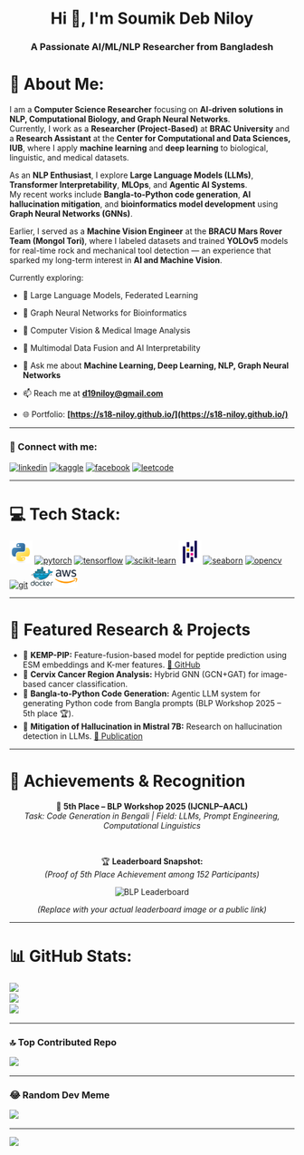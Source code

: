 <h1 align="center">Hi 👋, I'm Soumik Deb Niloy</h1>
<h3 align="center">A Passionate AI/ML/NLP Researcher from Bangladesh</h3>

# 💫 About Me:
I am a **Computer Science Researcher** focusing on **AI-driven solutions in NLP, Computational Biology, and Graph Neural Networks**.  
Currently, I work as a **Researcher (Project-Based)** at **BRAC University** and a **Research Assistant** at the **Center for Computational and Data Sciences, IUB**, where I apply **machine learning** and **deep learning** to biological, linguistic, and medical datasets.

As an **NLP Enthusiast**, I explore **Large Language Models (LLMs)**, **Transformer Interpretability**, **MLOps**, and **Agentic AI Systems**.  
My recent works include **Bangla-to-Python code generation**, **AI hallucination mitigation**, and **bioinformatics model development** using **Graph Neural Networks (GNNs)**.

Earlier, I served as a **Machine Vision Engineer** at the **BRACU Mars Rover Team (Mongol Tori)**, where I labeled datasets and trained **YOLOv5** models for real-time rock and mechanical tool detection — an experience that sparked my long-term interest in **AI and Machine Vision**.

Currently exploring:  
- 🧠 Large Language Models, Federated Learning  
- 🧬 Graph Neural Networks for Bioinformatics  
- 🤖 Computer Vision & Medical Image Analysis  
- 🧩 Multimodal Data Fusion and AI Interpretability  

- 💬 Ask me about **Machine Learning, Deep Learning, NLP, Graph Neural Networks**
- 📫 Reach me at **d19niloy@gmail.com**
- 🌐 Portfolio: **[https://s18-niloy.github.io/](https://s18-niloy.github.io/)**

---

<h3 align="left">🔗 Connect with me:</h3>
<p align="left">
<a href="https://www.linkedin.com/in/soumik-deb-niloy-22ab431a5/" target="blank"><img align="center" src="https://raw.githubusercontent.com/rahuldkjain/github-profile-readme-generator/master/src/images/icons/Social/linked-in-alt.svg" alt="linkedin" height="30" width="40" /></a>
<a href="https://www.kaggle.com/soumikniloy" target="blank"><img align="center" src="https://raw.githubusercontent.com/rahuldkjain/github-profile-readme-generator/master/src/images/icons/Social/kaggle.svg" alt="kaggle" height="30" width="40" /></a>
<a href="https://www.facebook.com/soumikdeb.niloy" target="blank"><img align="center" src="https://raw.githubusercontent.com/rahuldkjain/github-profile-readme-generator/master/src/images/icons/Social/facebook.svg" alt="facebook" height="30" width="40" /></a>
<a href="https://leetcode.com/nil_sparrow/" target="blank"><img align="center" src="https://raw.githubusercontent.com/rahuldkjain/github-profile-readme-generator/master/src/images/icons/Social/leet-code.svg" alt="leetcode" height="30" width="40" /></a>
</p>

---

# 💻 Tech Stack:
<p align="left">
<a href="https://www.python.org" target="_blank" rel="noreferrer"><img src="https://raw.githubusercontent.com/devicons/devicon/master/icons/python/python-original.svg" alt="python" width="40" height="40"/></a>
<a href="https://pytorch.org/" target="_blank" rel="noreferrer"><img src="https://www.vectorlogo.zone/logos/pytorch/pytorch-icon.svg" alt="pytorch" width="40" height="40"/></a>
<a href="https://www.tensorflow.org" target="_blank" rel="noreferrer"><img src="https://www.vectorlogo.zone/logos/tensorflow/tensorflow-icon.svg" alt="tensorflow" width="40" height="40"/></a>
<a href="https://scikit-learn.org/" target="_blank" rel="noreferrer"><img src="https://upload.wikimedia.org/wikipedia/commons/0/05/Scikit_learn_logo_small.svg" alt="scikit-learn" width="40" height="40"/></a>
<a href="https://pandas.pydata.org/" target="_blank" rel="noreferrer"><img src="https://raw.githubusercontent.com/devicons/devicon/master/icons/pandas/pandas-original.svg" alt="pandas" width="40" height="40"/></a>
<a href="https://seaborn.pydata.org/" target="_blank" rel="noreferrer"><img src="https://seaborn.pydata.org/_images/logo-mark-lightbg.svg" alt="seaborn" width="40" height="40"/></a>
<a href="https://opencv.org/" target="_blank" rel="noreferrer"><img src="https://www.vectorlogo.zone/logos/opencv/opencv-icon.svg" alt="opencv" width="40" height="40"/></a>
<a href="https://git-scm.com/" target="_blank" rel="noreferrer"><img src="https://www.vectorlogo.zone/logos/git-scm/git-scm-icon.svg" alt="git" width="40" height="40"/></a>
<a href="https://www.docker.com/" target="_blank" rel="noreferrer"><img src="https://raw.githubusercontent.com/devicons/devicon/master/icons/docker/docker-original-wordmark.svg" alt="docker" width="40" height="40"/></a>
<a href="https://aws.amazon.com" target="_blank" rel="noreferrer"><img src="https://raw.githubusercontent.com/devicons/devicon/master/icons/amazonwebservices/amazonwebservices-original-wordmark.svg" alt="aws" width="40" height="40"/></a>
</p>

---

# 🧪 Featured Research & Projects
- 🧬 **KEMP-PIP:** Feature-fusion-based model for peptide prediction using ESM embeddings and K-mer features. [🔗 GitHub](https://github.com/S18-Niloy/KEMP-PIP)
- 🧫 **Cervix Cancer Region Analysis:** Hybrid GNN (GCN+GAT) for image-based cancer classification.
- 🤖 **Bangla-to-Python Code Generation:** Agentic LLM system for generating Python code from Bangla prompts (BLP Workshop 2025 – 5th place 🏆).
- 📜 **Mitigation of Hallucination in Mistral 7B:** Research on hallucination detection in LLMs. [🔗 Publication](https://dspace.bracu.ac.bd:8443/xmlui/handle/10361/22762)

---

# 🏅 Achievements & Recognition
<div align="center">
  
🌟 **5th Place – BLP Workshop 2025 (IJCNLP–AACL)**  
*Task: Code Generation in Bengali | Field: LLMs, Prompt Engineering, Computational Linguistics*

<br>

🏆 **Leaderboard Snapshot:**  
*(Proof of 5th Place Achievement among 152 Participants)*  

<img src="https://github.com/S18-Niloy/S18-Niloy/blob/main/assets/leaderboard.png" alt="BLP Leaderboard" width="600"/>

*(Replace with your actual leaderboard image or a public link)*

</div>

---

# 📊 GitHub Stats:
![](https://github-readme-stats.vercel.app/api?username=S18-Niloy&theme=dark&hide_border=false&include_all_commits=true&count_private=true)<br/>
![](https://github-readme-streak-stats.herokuapp.com/?user=S18-Niloy&theme=dark&hide_border=false)<br/>
![](https://github-readme-stats.vercel.app/api/top-langs/?username=S18-Niloy&theme=dark&hide_border=false&layout=compact)

---

### 🔝 Top Contributed Repo
![](https://github-contributor-stats.vercel.app/api?username=S18-Niloy&limit=5&theme=dark&combine_all_yearly_contributions=true)

---

### 😂 Random Dev Meme
<img src='https://randommeme-five.vercel.app/' style="height: 400px;"/>

---

[![](https://visitcount.itsvg.in/api?id=S18-Niloy&icon=0&color=0)](https://visitcount.itsvg.in)

